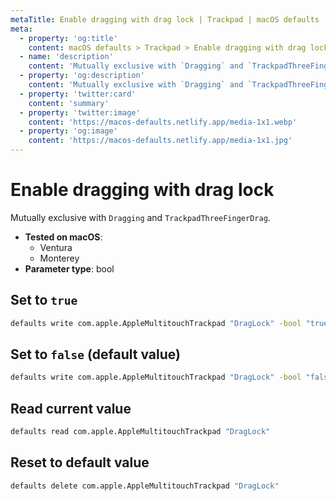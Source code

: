 ```yaml
---
metaTitle: Enable dragging with drag lock | Trackpad | macOS defaults
meta:
  - property: 'og:title'
    content: macOS defaults > Trackpad > Enable dragging with drag lock
  - name: 'description'
    content: 'Mutually exclusive with `Dragging` and `TrackpadThreeFingerDrag`.'
  - property: 'og:description'
    content: 'Mutually exclusive with `Dragging` and `TrackpadThreeFingerDrag`.'
  - property: 'twitter:card'
    content: 'summary'
  - property: 'twitter:image'
    content: 'https://macos-defaults.netlify.app/media-1x1.webp'
  - property: 'og:image'
    content: 'https://macos-defaults.netlify.app/media-1x1.jpg'
---
```


# Enable dragging with drag lock

Mutually exclusive with `Dragging` and `TrackpadThreeFingerDrag`.

<!-- break lists -->

- **Tested on macOS**:
  - Ventura
  - Monterey
- **Parameter type**: bool

## Set to `true`

```bash
defaults write com.apple.AppleMultitouchTrackpad "DragLock" -bool "true"
```

## Set to `false` (default value)

```bash
defaults write com.apple.AppleMultitouchTrackpad "DragLock" -bool "false"
```

## Read current value

```bash
defaults read com.apple.AppleMultitouchTrackpad "DragLock"
```

## Reset to default value

```bash
defaults delete com.apple.AppleMultitouchTrackpad "DragLock"
```

